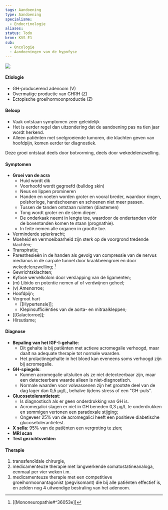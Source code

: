 ```yaml
---
tags: Aandoening
type: Aandoening
specialisme:
  - Endocrinologie
aliases:
status: Todo
bron: KVS E1
sub:
  - Oncologie
  - Aandoeningen van de hypofyse
---
```

![](https://i.imgur.com/54nFQ7q.jpg)

#### Etiologie
- GH-producerend adenoom (V)
- Overmatige productie van GHRH (Z)
- Ectopische groeihormoonproductie (Z)

#### Beloop
- Vaak ontstaan symptomen zeer geleidelijk
- Het is eerder regel dan uitzondering dat de aandoening pas na tien jaar wordt herkend. 
- Alleen patiënten met snelgroeiende tumoren, die klachten geven van hoofdpijn, komen eerder ter diagnostiek.

Deze groei ontstaat deels door botvorming, deels door wekedelenzwelling.

#### Symptomen
- **Groei van de acra**
	- Huid wordt dik 
	- Voorhoofd wordt gegroefd (bulldog skin)
	- Neus en lippen promineren
	- Handen en voeten worden groter en vooral breder, waardoor ringen, polshorloge, handschoenen en schoenen niet meer passen. 
	- Tussen de tanden ontstaan ruimten (diastemen)
	- Tong wordt groter en de stem dieper.
	- De onderkaak neemt in lengte toe, waardoor de ondertanden vóór de boventanden komen te staan (prognathie).
	- In feite nemen alle organen in grootte toe.
- Verminderde spierkracht;
- Moeheid en vermoeibaarheid zijn sterk op de voorgrond tredende klachten;
- Transpiratie;
- Paresthesieën in de handen als gevolg van compressie van de nervus medianus in de carpale tunnel door kraakbeengroei en door wekedelenzwelling; [^1]
- Gewrichtsklachten;
- Kyfose wervelkolom door verslapping van de ligamenten;
- (m) Libido en potentie nemen af of verdwijnen geheel;
- (v) Amenorroe;
- Hoofdpijn;
- Vergroot hart
	- [[Hypertensie]];
	- Klepinsufficiënties van de aorta- en mitraalkleppen;
- [[Galactorroe]];
- Hirsutisme;

#### Diagnose
- **Bepaling van het IGF-I-gehalte**:
	- Dit gehalte is bij patiënten met actieve acromegalie verhoogd, maar daalt na adequate therapie tot normale waarden. 
	- Het prolactinegehalte in het bloed kan eveneens soms verhoogd zijn bij acromegalie.
- **GH-spiegels**: 
	- Kunnen acromegalie uitsluiten als ze niet detecteerbaar zijn, maar een detecteerbare waarde alleen is niet-diagnostisch. 
	- Normale waarden voor volwassenen zijn het grootste deel van de dag lager dan 0,5 μg/L, behalve tijdens stress of een "GH-puls".
- **Glucosetolerantietest**:
	- Is diagnostisch als er geen onderdrukking van GH is. 
	- Acromegalici slagen er niet in GH beneden 0,3 μg/L te onderdrukken en sommigen vertonen een paradoxale stijging;
	- Ongeveer 25% van de acromegalici heeft een positieve diabetische glucosetolerantietest.
- **X sella**: 95% van de patiënten een vergroting te zien;
- **MRI scan**
- **Test gezichtsvelden**

#### Therapie

1. transsfenoïdale chirurgie, 
2. medicamenteuze therapie met langwerkende somatostatineanaloga, eenmaal per vier weken i.m.
3. medicamenteuze therapie met een competitieve groeihormoonantagonist (pegvisomant) die bij alle patiënten effectief is, en zelden nog 4 uitwendige bestraling van het adenoom.

[^1]: [[Mononeuropathie#^36053e]]